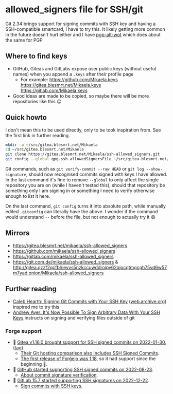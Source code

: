 # allowed_signers file for SSH/git

Git 2.34 brings support for signing commits with SSH key and having a SSH-compatible
smartcard, I have to try this. It likely getting more common in the future doesn't
hurt either and I have [pgp-alt-wot](https://gitea.blesmrt.net/Mikaela/pgp-alt-wot)
which does about the same for PGP.

## Where to find keys

* GitHub, Giteas and GitLabs expose user public keys (without useful names)
  when you append a `.keys` after their profile page
  * For example: https://github.com/Mikaela.keys https://gitea.blesmrt.net/Mikaela.keys https://gitlab.com/Mikaela.keys
* Good ideas are made to be copied, so maybe there will be more repositories like this :wink:

## Quick howto

I don't mean this to be used directly, only to be took inspiration from. See the first
link in further reading.

```bash
mkdir -p ~/src/gitea.blesmrt.net/Mikaela
cd ~/src/gitea.blesmrt.net/Mikaela
git clone https://gitea.blesmrt.net/Mikaela/ssh-allowed_signers.git
git config --global gpg.ssh.allowedSignersFile ~/src/gitea.blesmrt.net/Mikaela/ssh-allowed_signers/allowed_signers
```

Git commands, such as `git verify-commit --raw HEAD` or `git log --show-signature`,
should now recognised commits signed with keys I have allowed.
In the last command it's fine to remove `--global` to only affect the single
repository you are on (while I haven't tested this), should that repository
be something only I am signing in or something I need to verify otherwise
enough to list it here.

On the last command, `git config` turns it into absolute path, while manually
edited `.gitconfig` can literally have the above. I wonder if the command
would understand `--` before the file, but not enough to actually try it :smiley:

## Mirrors

* https://gitea.blesmrt.net/mikaela/ssh-allowed_signers
* https://github.com/mikaela/ssh-allowed_signers
* https://gitlab.com/mikaela/ssh-allowed_signers
* https://git.com.de/mikaela/ssh-allowed_signers & http://gitea.qzzf2qcfbhievvs5nzkccuwddroipy62qjocqtmgcgh75vd6w57m7yad.onion/Mikaela/ssh-allowed_signers

## Further reading

* [Caleb Hearth: Signing Git Commits with Your SSH Key](https://calebhearth.com/sign-git-with-ssh) ([web.archive.org](https://web.archive.org/web/20211117182628/https://calebhearth.com/sign-git-with-ssh)) inspired me to try this
* [Andrew Ayer: It's Now Possible To Sign Arbitrary Data With Your SSH Keys](https://www.agwa.name/blog/post/ssh_signatures) instructs on signing and verifying files outside of git

### Forge support

* 🥇 [Gitea v1.16.0 brought support for SSH signed commits on 2022-01-30.](https://blog.gitea.io/2022/02/gitea-1.16.0-and-1.16.1-released/) ([tag](https://github.com/go-gitea/gitea/releases/tag/v1.16.0))
  * [Their Git hosting comparison also includes SSH Signed Commits](https://docs.gitea.io/en-us/comparison/#code-management).
  * [The first release of Forĝejo was 1.18](https://forgejo.org/2022-12-29-release-v1-18-0/), so it had support since the beginning :tada:.
* 🥈 [GitHub started supporting SSH signed commits on 2022-08-23](https://github.blog/changelog/2022-08-23-ssh-commit-verification-now-supported/).
  * [About commit signature verification](https://docs.github.com/en/authentication/managing-commit-signature-verification/about-commit-signature-verification#ssh-commit-signature-verification).
* 🥉 [GitLab 15.7 started supporting SSH signatures on 2022-12-22](https://about.gitlab.com/releases/2022/12/22/gitlab-15-7-released/).
  * [Sign commits with SSH keys](https://docs.gitlab.com/ee/user/project/repository/ssh_signed_commits/).
